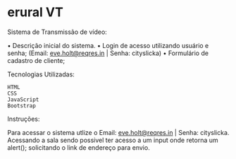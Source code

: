 # erural VT
 Sistema de Transmissão de vídeo:

• Descrição inicial do sistema.
• Login de acesso utilizando usuário e senha; (Email: eve.holt@reqres.in | Senha: cityslicka)
• Formulário de cadastro de cliente; 


Tecnologias Utilizadas:

    HTML
    CSS
    JavaScript
    Bootstrap

Instruções:

Para acessar o sistema utlize o Email: eve.holt@reqres.in | Senha: cityslicka. Acessando a sala sendo possivel ter acesso a um input onde retorna um alert(); solicitando o link de endereço para envio.
